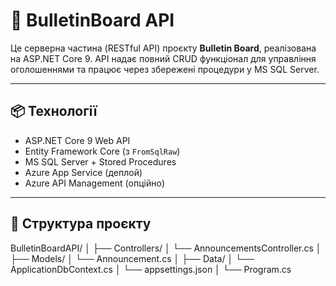 # 🧩 BulletinBoard API

Це серверна частина (RESTful API) проєкту **Bulletin Board**, реалізована на ASP.NET Core 9. API надає повний CRUD функціонал для управління оголошеннями та працює через збережені процедури у MS SQL Server.

---

## 📦 Технології

- ASP.NET Core 9 Web API
- Entity Framework Core (з `FromSqlRaw`)
- MS SQL Server + Stored Procedures
- Azure App Service (деплой)
- Azure API Management (опційно)

---

## 📂 Структура проєкту
BulletinBoardAPI/
│
├── Controllers/
│ └── AnnouncementsController.cs
│
├── Models/
│ └── Announcement.cs
│
├── Data/
│ └── ApplicationDbContext.cs
│
└── appsettings.json
│
└── Program.cs

